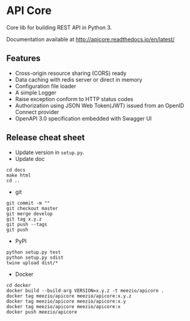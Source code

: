 # API Core

Core lib for building REST API in Python 3.

Documentation available at http://apicore.readthedocs.io/en/latest/

## Features

* Cross-origin resource sharing (CORS) ready
* Data caching with redis server or direct in memory
* Configuration file loader
* A simple Logger
* Raise exception conform to HTTP status codes
* Authorization using JSON Web Token(JWT) issued from an OpenID Connect provider
* OpenAPI 3.0 specification embedded with Swagger UI

## Release cheat sheet

* Update version in ``setup.py``.
* Update doc
```
cd docs
make html
cd ..
```
* git
```
git commit -m ""
git checkout master
git merge develop
git tag x.y.z
git push --tags
git push
```
* PyPI
```
python setup.py test
python setup.py sdist
twine upload dist/*
```
* Docker
```
cd docker
docker build --build-arg VERSION=x.y.z -t meezio/apicore .
docker tag meezio/apicore meezio/apicore:x.y.z
docker tag meezio/apicore meezio/apicore:x.y
docker tag meezio/apicore meezio/apicore:x
docker push meezio/apicore
```
